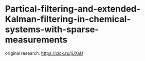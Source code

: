 # Partical-filtering-and-extended-Kalman-filtering-in-chemical-systems-with-sparse-measurements
original research: https://clck.ru/jUXaU
